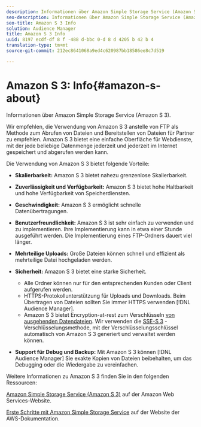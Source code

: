 ```yaml
---
description: Informationen über Amazon Simple Storage Service (Amazon S 3).
seo-description: Informationen über Amazon Simple Storage Service (Amazon S 3).
seo-title: Amazon S 3 Info
solution: Audience Manager
title: Amazon S 3 Info
uuid: 8197 ecdf-df 8 f -488 d-bbc 0-d 8 d 4205 b 42 b 4
translation-type: tm+mt
source-git-commit: 212ec8641068a9ed4c620987bb18586ee8c7d519

---
```



# Amazon S 3: Info{#amazon-s-about}

Informationen über Amazon Simple Storage Service (Amazon S 3).

Wir empfehlen, die Verwendung von Amazon S 3 anstelle von FTP als Methode zum Abrufen von Dateien und Bereitstellen von Dateien für Partner zu empfehlen. Amazon S 3 bietet eine einfache Oberfläche für Webdienste, mit der jede beliebige Datenmenge jederzeit und jederzeit im Internet gespeichert und abgerufen werden kann.

Die Verwendung von Amazon S 3 bietet folgende Vorteile:

* **Skalierbarkeit:** Amazon S 3 bietet nahezu grenzenlose Skalierbarkeit.
* **Zuverlässigkeit und Verfügbarkeit:** Amazon S 3 bietet hohe Haltbarkeit und hohe Verfügbarkeit von Speicherdiensten.
* **Geschwindigkeit:** Amazon S 3 ermöglicht schnelle Datenübertragungen.
* **Benutzerfreundlichkeit:** Amazon S 3 ist sehr einfach zu verwenden und zu implementieren. Ihre Implementierung kann in etwa einer Stunde ausgeführt werden. Die Implementierung eines FTP-Ordners dauert viel länger.
* **Mehrteilige Uploads:** Große Dateien können schnell und effizient als mehrteilige Datei hochgeladen werden.
* **Sicherheit:** Amazon S 3 bietet eine starke Sicherheit.

   * Alle Ordner können nur für den entsprechenden Kunden oder Client aufgerufen werden.
   * HTTPS-Protokollunterstützung für Uploads und Downloads. Beim Übertragen von Dateien sollten Sie immer HTTPS verwenden [!DNL Audience Manager].
   * Amazon S 3 bietet Encryption-at-rest zum Verschlüsseln [von ausgehenden Datendateien](../integration/receiving-audience-data/batch-outbound-transfers/outbound-file-name-contents.md). Wir verwenden die [SSE-S 3](https://docs.aws.amazon.com/AmazonS3/latest/dev/serv-side-encryption.html) -Verschlüsselungsmethode, mit der Verschlüsselungsschlüssel automatisch von Amazon S 3 generiert und verwaltet werden können.

* **Support für Debug und Backup:** Mit Amazon S 3 können [!DNL Audience Manager] Sie exakte Kopien von Dateien beibehalten, um das Debugging oder die Wiedergabe zu vereinfachen.

Weitere Informationen zu Amazon S 3 finden Sie in den folgenden Ressourcen:

[Amazon Simple Storage Service (Amazon S 3)](https://aws.amazon.com/s3/) auf der Amazon Web Services-Website.

[Erste Schritte mit Amazon Simple Storage Service](https://docs.aws.amazon.com/AmazonS3/latest/gsg/GetStartedWithS3.html) auf der Website der AWS-Dokumentation.
